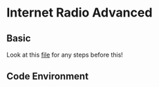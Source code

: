 # Internet Radio Advanced

## Basic

Look at this [file](https://github.com/Mason-Dino/Internet-Radio) for any steps before this!

## Code Environment  